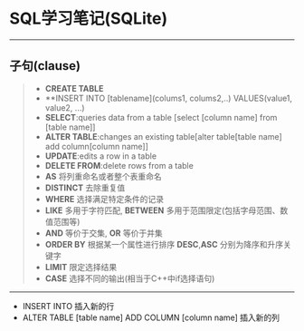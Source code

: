 # SQL学习笔记(SQLite)

***
## 子句(clause)
>* **CREATE TABLE**
>* **INSERT INTO [tablename](colums1, colums2,..) VALUES(value1, value2, ...)
>* **SELECT**:queries data from a table [select [column name] from [table name]]
>* **ALTER TABLE**:changes an existing table[alter table[table name] add column[column name]]
>* **UPDATE**:edits a row in a table
>* **DELETE FROM**:delete rows from a table
>* **AS** 将列重命名或者整个表重命名
>* **DISTINCT** 去除重复值
>* **WHERE** 选择满足特定条件的记录
>* **LIKE** 多用于字符匹配, **BETWEEN** 多用于范围限定(包括字母范围、数值范围等)
>* **AND** 等价于交集, **OR** 等价于并集
>* **ORDER BY** 根据某一个属性进行排序 **DESC**,**ASC** 分别为降序和升序关键字
>* **LIMIT** 限定选择结果
>* **CASE** 选择不同的输出(相当于C++中if选择语句)
***
* INSERT INTO 插入新的行
* ALTER TABLE [table name] ADD COLUMN [column name] 插入新的列
